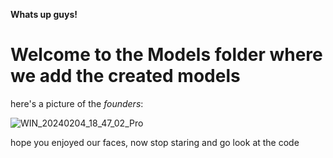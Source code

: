 **Whats up guys!**

# Welcome to the Models folder where we add the created models

here's a picture of the *founders*:

![WIN_20240204_18_47_02_Pro](https://github.com/dianavins/BCI-P300-Magician/assets/79377443/d43c04fc-056f-4d43-a8a0-1d2a7eb4723c)

hope you enjoyed our faces, now stop staring and go look at the code
